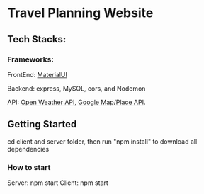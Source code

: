 # Travel Planning Website


## Tech Stacks:
### Frameworks:
FrontEnd: <a href="https://mui.com/material-ui/getting-started/"> MaterialUI <a>

Backend: express, MySQL, cors, and Nodemon

API: <a href ="https://openweathermap.org/api">Open Weather API</a>, <a href="https://developers.google.com/maps/documentation/javascript/overview" >Google Map/Place API</a>.


## Getting Started
cd client and server folder, then run "npm install" to download all dependencies

### How to start
Server: npm start 
Client: npm start 
